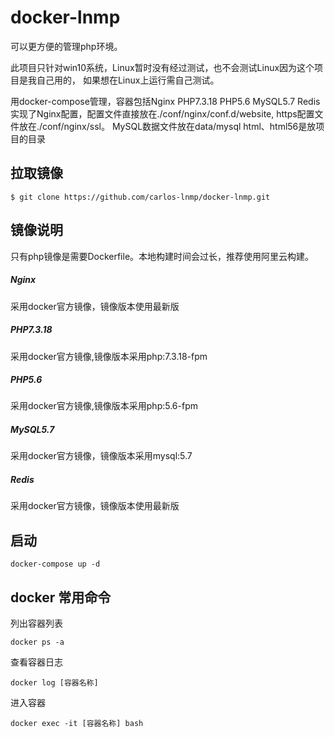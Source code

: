 # docker-lnmp

可以更方便的管理php环境。

此项目只针对win10系统，Linux暂时没有经过测试，也不会测试Linux因为这个项目是我自己用的，
如果想在Linux上运行需自己测试。

用docker-compose管理，容器包括Nginx PHP7.3.18 PHP5.6 MySQL5.7 Redis
实现了Nginx配置，配置文件直接放在./conf/nginx/conf.d/website,
https配置文件放在./conf/nginx/ssl。
MySQL数据文件放在data/mysql
html、html56是放项目的目录

## 拉取镜像
```
$ git clone https://github.com/carlos-lnmp/docker-lnmp.git
```

## 镜像说明 
只有php镜像是需要Dockerfile。本地构建时间会过长，推荐使用阿里云构建。
##### Nginx
采用docker官方镜像，镜像版本使用最新版
##### PHP7.3.18
采用docker官方镜像,镜像版本采用php:7.3.18-fpm
##### PHP5.6
采用docker官方镜像,镜像版本采用php:5.6-fpm
##### MySQL5.7
采用docker官方镜像，镜像版本采用mysql:5.7
##### Redis
采用docker官方镜像，镜像版本使用最新版

## 启动
```
docker-compose up -d
```
## docker 常用命令
列出容器列表
```
docker ps -a 
```
查看容器日志
```
docker log [容器名称] 
```
进入容器
```
docker exec -it [容器名称] bash 
```
